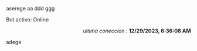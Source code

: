 aserege
aa ddd ggg
<p>Bot activo: Online</p>
<p align="right"><i>ultima coneccion</i> : <b>12/29/2023, 6:36:08 AM</b></p>

 adege
